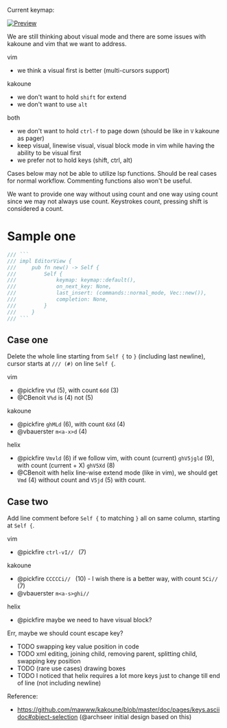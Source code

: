 Current keymap:

[![Preview](https://user-images.githubusercontent.com/43980777/139623401-4eb2cc72-4097-4e41-b471-de4ca0ecc6fb.png)](http://www.keyboard-layout-editor.com/##@_name=Helix&notes=%20%20Made%20with%20%3C3%20by%20NNB.%0Ahttps%2F:%2F%2F%2F%2Fgithub.com%2F%2FNNBnh&css=.keylabel%20%7B%0A%20%20%20%20font-family%2F:%20'Mono'%2F%3B%0A%7D%3B&@_c=%23FFFFFF&p=CHICKLET&w:15&h:0.5&d:true%3B&=Default%2F:%0A%0A(Bottom%20is%20normal,%20top%20is%20holding%20Shift)%3B&@_y:-0.5&t=%23000000%0A%239d0006%0A%0A%0A%0A%0A%239d0006&a:5&f:1%3B&=%60~%0ACase%2F&darr%2F%3B%0A%0A%0A%0A%0ACase~&_t=%23000000%0A%0A%0A%0A%0A%0A%238f3f71%3B&=1!%0A1%0A%0A%0A%0A%0AShell%2F&larr%2F%3B&_t=%23000000%3B&=2%2F@%0A2&=3%23%0A3&_t=%23000000%0A%0A%0A%0A%0A%0A%23af3a03%3B&=4$%0A4%0A%0A%0A%0A%0AKeepPipe&=5%25%0A5%0A%0A%0A%0A%0AAll&_t=%23000000%3B&=6%5E%0A6&=7%2F&%0A7&_t=%23000000%0A%0A%0A%0A%0A%0A%238f3f71%3B&=8*%0A8%0A%0A%0A%0A%0ASelection&_t=%23000000%0A%0A%0A%0A%0A%0A%23af3a03%3B&=9(%0A9%0A%0A%0A%0A%0ARotate%2F&larr%2F%3B&=0)%0A0%0A%0A%0A%0A%0ARotate%2F&rarr%2F%3B&_t=%23000000%3B&=-%2F_&_t=%23000000%0A%0A%0A%0A%0A%0A%239d0006%3B&=%2F=+%0A%0A%0A%0A%0A%0AFormat&_t=%23000000%3B&=BS&=DEL%3B&@_w:1.5%3B&=TAB&=Q&_t=%23000000%0A%23156603%0A%0A%0A%0A%0A%23156603%3B&=W%0AWord%2F&rarr%2F%3B%0A%0A%0A%0A%0AWORD%2F&rarr%2F%3B&=E%0AWord%3Ci%20class%2F='kb%20kb-Line-End'%3E%3C%2F%2Fi%3E%0A%0A%0A%0A%0AWORD%3Ci%20class%2F='kb%20kb-Line-End'%3E%3C%2F%2Fi%3E&_t=%23000000%0A%239d0006%0A%0A%0A%0A%0A%239d0006%3B&=R%0AReplace%0A%0A%0A%0A%0AReplaceY&_x:0.009999999999999787&t=%23000000%0A%23156603%0A%0A%0A%0A%0A%23156603%3B&=T%0ATill%3Ci%20class%2F='kb%20kb-Arrows-Right'%3E%3C%2F%2Fi%3E%0A%0A%0A%0A%0ATill%3Ci%20class%2F='kb%20kb-Arrows-Left'%3E%3C%2F%2Fi%3E&_x:-0.009999999999999787&t=%23000000%0A%239d0006%3B&=Y%0AYank&_t=%23000000%0A%239d0006%0A%0A%0A%0A%0A%239d0006%3B&=U%0AUndo%0A%0A%0A%0A%0ARedo&=I%0AInsert%3Ci%20class%2F='kb%20kb-Arrows-Left'%3E%3C%2F%2Fi%3E%0A%0A%0A%0A%0AInsert%3Ci%20class%2F='kb%20kb-Line-Start'%3E%3C%2F%2Fi%3E&=O%0AOpen%2F&darr%2F%3B%0A%0A%0A%0A%0AOpen%2F&uarr%2F%3B&=P%0APaste%2F&rarr%2F%3B%0A%0A%0A%0A%0APaste%2F&larr%2F%3B&_t=%23000000%3B&=%5B%7B&=%5D%7D&_t=%23000000%0A%0A%0A%0A%0A%0A%239d0006&w:1.5%3B&=%5C%7C%0A%0A%0A%0A%0A%0APipe%3B&@_t=%23000000&w:1.75%3B&=ESC&_t=%23000000%0A%239d0006%0A%0A%0A%0A%0A%239d0006%3B&=A%0AInsert%3Ci%20class%2F='kb%20kb-Arrows-Right'%3E%3C%2F%2Fi%3E%0A%0A%0A%0A%0AInsert%3Ci%20class%2F='kb%20kb-Line-End'%3E%3C%2F%2Fi%3E&_t=%23000000%0A%23af3a03%0A%0A%0A%0A%0A%23af3a03%3B&=S%0ASelectR%0A%0A%0A%0A%0ASplitR&_t=%23000000%0A%239d0006%3B&=D%0ADelete&_t=%23000000%0A%23156603%0A%0A%0A%0A%0A%23156603&n:true%3B&=F%0AFind%3Ci%20class%2F='kb%20kb-Arrows-Right'%3E%3C%2F%2Fi%3E%0A%0A%0A%0A%0AFind%3Ci%20class%2F='kb%20kb-Arrows-Left'%3E%3C%2F%2Fi%3E&_t=%23000000%0A%23156603%3B&=G%0AGoto&=H%0ALeft&_t=%23000000%0A%23156603%0A%0A%0A%0A%0A%23af3a03&n:true%3B&=J%0ADown%0A%0A%0A%0A%0AJoin&=K%0AUp%0A%0A%0A%0A%0AKeepR&_t=%23000000%0A%23156603%3B&=L%0ARight&_t=%23000000%0A%23af3a03%0A%0A%0A%0A%0A%238f3f71%3B&=%2F%3B%2F:%0ACollaps%0A%0A%0A%0A%0ASommand&_t=%23000000%0A%0A%0A%0A%0A%0A%238f3f71%3B&='%22%0A%0A%0A%0A%0A%0ARegist&_t=%23000000&w:2.25%3B&=ENTER%3B&@_c=%23aaaaaa&w:2.25%3B&=SHIFT&_c=%23FFFFFF&t=%23000000%0A%238f3f71%0A%0A%0A%0A%0A%238f3f71%3B&=Z%0Aview%0A%0A%0A%0A%0AVIEW&_t=%23000000%0A%23af3a03%0A%0A%0A%0A%0A%23af3a03%3B&=X%0ALine%0A%0A%0A%0A%0ALineWise&_t=%23000000%0A%239d0006%0A%0A%0A%0A%0A%23af3a03%3B&=C%0AChange%0A%0A%0A%0A%0ASelect%2F&darr%2F%3B&_t=%23000000%0A%23af3a03%3B&=V%0ASELECT&_t=%23000000%0A%23156603%0A%0A%0A%0A%0A%23156603%3B&=B%0AWord%2F&larr%2F%3B%0A%0A%0A%0A%0AWORD%2F&larr%2F%3B&_t=%23000000%0A%23156603%0A%0A%0A%0A%0A%23af3a03%3B&=N%0ANext%0A%0A%0A%0A%0AAddNext&_t=%23000000%0A%23af3a03%3B&=M%0AMatch&_t=%23000000%0A%23af3a03%0A%0A%0A%0A%0A%239d0006%3B&=,%3C%0AKeep%0A%0A%0A%0A%0AUndent&_t=%23000000%0A%239d0006%0A%0A%0A%0A%0A%239d0006%3B&=.%3E%0ARepeatCh%0A%0A%0A%0A%0AIndent&_t=%23000000%0A%23156603%3B&=%2F%2F%3F%0ASearch&_c=%23aaaaaa&t=%23000000&w:2.75%3B&=SHIFT%3B&@_w:1.25%3B&=CTRL&_x:1.25&w:1.25%3B&=ALT&_c=%23FFFFFF&w:6.25%3B&=SPACE%0Aspace&_c=%23aaaaaa&w:1.25%3B&=ALT&_x:2.5&w:1.25%3B&=CTRL%3B&@_c=%23FFFFFF&a:4&f:3&w:15&h:0.5&d:true%3B&=Holding%20Alt%2F:%0A%0A(Bottom%20is%20normal,%20top%20is%20holding%20Shift)%3B&@_y:-0.5&t=%23000000%0A%239d0006&a:5&f:1%3B&=%60~%0ACase%2F&uarr%2F%3B&_t=%23000000%0A%0A%0A%0A%0A%0A%238f3f71%3B&=1!%0A%0A%0A%0A%0A%0Ashell%2F&rarr%2F%3B&_t=%23000000%3B&=2%2F@&=3%23&=4$&=5%25&=6%5E&=7%2F&&=8*&_t=%23000000%0A%0A%0A%0A%0A%0A%239d0006%3B&=9(%0A%0A%0A%0A%0A%0AROTATE%2F&larr%2F%3B&=0)%0A%0A%0A%0A%0A%0AROTATE%2F&rarr%2F%3B&_t=%23000000%3B&=-%2F_&=%2F=+&=BS&=DEL%3B&@_w:1.5%3B&=TAB&=Q&=W&=E&=R&_x:0.009999999999999787%3B&=T&_x:-0.009999999999999787%3B&=Y&=U&=I&=O&=P&=%5B%7B&=%5D%7D&_t=%23000000%0A%0A%0A%0A%0A%0A%238f3f71&w:1.5%3B&=%5C%7C%0A%0A%0A%0A%0A%0APipeTo%3B&@_t=%23000000&w:1.75%3B&=ESC&=A&=S&=D&_n:true%3B&=F&=G&=H&_n:true%3B&=J&=K&=L&_t=%23000000%0A%23af3a03%3B&=%2F%3B%2F:%0AFlip&_t=%23000000%3B&='%22&_w:2.25%3B&=ENTER%3B&@_c=%23aaaaaa&w:2.25%3B&=SHIFT&_c=%23FFFFFF%3B&=Z&=X&_t=%23000000%0A%0A%0A%0A%0A%0A%23af3a03%3B&=C%0A%0A%0A%0A%0A%0ASelect%2F&uarr%2F%3B&_t=%23000000%3B&=V&=B&=N&=M&_t=%23000000%0A%23af3a03%3B&=,%3C%0ARemove&_t=%23000000%0A%23156603%3B&=.%3E%0ARepeatMt&_t=%23000000%3B&=%2F%2F%3F&_c=%23aaaaaa&w:2.75%3B&=SHIFT%3B&@_w:1.25%3B&=CTRL&_x:1.25&w:1.25%3B&=ALT&_c=%23FFFFFF&w:6.25%3B&=SPACE&_c=%23aaaaaa&w:1.25%3B&=ALT&_x:2.5&w:1.25%3B&=CTRL%3B&@_c=%23FFFFFF&a:4&f:3&w:15&h:0.5&d:true%3B&=Holding%20Ctrl%2F:%0A%0A(Bottom%20is%20normal,%20top%20is%20holding%20Shift)%3B&@_y:-0.5&a:5&f:1%3B&=%60~&=1!&=2%2F@&=3%23&=4$&=5%25&=6%5E&=7%2F&&=8*&=9(&=0)&=-%2F_&=%2F=+&=BS&=DEL%3B&@_w:1.5%3B&=TAB&=Q&_t=%23000000%0A%238f3f71%3B&=W%0Awindow&_t=%23000000%3B&=E&=R&_x:0.009999999999999787%3B&=T&_x:-0.009999999999999787%3B&=Y&_t=%23000000%0A%23156603%3B&=U%0APageUp&_t=%23000000%0A%23af3a03%3B&=I%0AJumpFrwd&=O%0AJumpBack&_t=%23000000%3B&=P&=%5B%7B&=%5D%7D&_w:1.5%3B&=%5C%7C%3B&@_w:1.75%3B&=ESC&=A&=S&_t=%23000000%0A%23156603%3B&=D%0APageDown&_t=%23000000&n:true%3B&=F&=G&=H&_n:true%3B&=J&=K&=L&=%2F%3B%2F:&='%22&_w:2.25%3B&=ENTER%3B&@_c=%23aaaaaa&w:2.25%3B&=SHIFT&_c=%23FFFFFF%3B&=Z&=X&_t=%23000000%0A%239d0006%3B&=C%0AComment&_t=%23000000%3B&=V&=B&=N&=M&=,%3C&=.%3E&=%2F%2F%3F&_c=%23aaaaaa&w:2.75%3B&=SHIFT%3B&@_w:1.25%3B&=CTRL&_x:1.25&w:1.25%3B&=ALT&_c=%23FFFFFF&w:6.25%3B&=SPACE&_c=%23aaaaaa&w:1.25%3B&=ALT&_x:2.5&w:1.25%3B&=CTRL)

We are still thinking about visual mode and there are some issues with kakoune and vim that we want to address.

vim
- we think a visual first is better (multi-cursors support)

kakoune
- we don't want to hold `shift` for extend
- we don't want to use `alt`

both
- we don't want to hold `ctrl-f` to page down (should be like in `V` kakoune as pager)
- keep visual, linewise visual, visual block mode in vim while having the ability to be visual first
- we prefer not to hold keys (shift, ctrl, alt)

Cases below may not be able to utilize lsp functions. Should be real cases for normal workflow. Commenting functions also won't be useful.

We want to provide one way without using count and one way using count since we may not always use count. Keystrokes count, pressing shift is considered a count.

# Sample one

```rust
/// ```
/// impl EditorView {
///     pub fn new() -> Self {
///         Self {
///             keymap: keymap::default(),
///             on_next_key: None,
///             last_insert: (commands::normal_mode, Vec::new()),
///             completion: None,
///         }
///     }
/// ```
```

## Case one

Delete the whole line starting from `Self {` to `}` (including last newline), cursor starts at `/// (#)` on line `Self {`. 

vim
- @pickfire `V%d` (5), with count `6dd` (3)
- @CBenoit `V%d` is (4) not (5)

kakoune
- @pickfire `ghMLd` (6), with count `6Xd` (4)
- @vbauerster `m<a-x>d` (4)

helix
- @pickfire `Vmvld` (6) if we follow vim, with count (current) `ghV5jgld` (9), with count (current + X) `ghV5Xd` (8)
- @CBenoit with helix line-wise extend mode (like in vim), we should get `Vmd` (4) without count and `V5jd` (5) with count.

## Case two

Add line comment before `Self {` to matching `}` all on same column, starting at `Self {`.

vim
- @pickfire `ctrl-vI// ` (7)

kakoune
- @pickfire `CCCCCi// ` (10) - I wish there is a better way, with count `5Ci// ` (7)
- @vbauerster `m<a-s>ghi//`

helix
- @pickfire maybe we need to have visual block?

Err, maybe we should count escape key?

- TODO swapping key value position in code
- TODO xml editing, joining child, removing parent, splitting child, swapping key position
- TODO (rare use cases) drawing boxes
- TODO I noticed that helix requires a lot more keys just to change till end of line (not including newline)

Reference:
- https://github.com/mawww/kakoune/blob/master/doc/pages/keys.asciidoc#object-selection (@archseer initial design based on this)